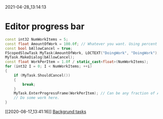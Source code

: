2021-04-28_13:14:13

# Editor progress bar

```cpp
const int32 NumWorkItems = 5;
const float AmountOfWork = 100.0f; // Whatever you want. Using percent here.
const bool bAllowCancel = true;
FScopedSlowTask MyTask(AmountOfWork, LOCTEXT("DoingWork", "DoingWork"), true);
MyTask.MakeDialog(bAllowCancel);
const float WorkPerItem = 1.0f / static_cast<float>(NumWorkItems);
for (int32 I = 0; I < NumWorkItems; ++i)
{
    if (MyTask.ShouldCancel())
    {
        break;
    }
    MyTask.EnterProgressFrame(WorkPerItem); // Can be any fraction of AmountOfWork.
    // Do some work here.
}
```

[[2020-08-17_13:41:16]] [Backgrund tasks](./Background%20tasks.md)  
